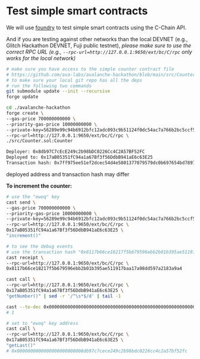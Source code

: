 # Test simple smart contracts

We will use [foundry](https://github.com/foundry-rs/foundry) to test simple smart contracts using the C-Chain API.

And if you are testing against other networks than the local DEVNET (e.g., Glitch Hackathon DEVNET, Fuji public testnet), *please make sure to use the correct RPC URL (e.g., `--rpc-url=http://127.0.0.1:9650/ext/bc/C/rpc` only works for the local network)*



```sh
# make sure you have access to the simple counter contract file
# https://github.com/ava-labs/avalanche-hackathon/blob/main/src/Counter.sol
# to make sure your local git repo has all the deps
# run the following two commands
git submodule update --init --recursive
forge update

cd ./avalanche-hackathon
forge create \
--gas-price 700000000000 \
--priority-gas-price 10000000000 \
--private-key=56289e99c94b6912bfc12adc093c9b51124f0dc54ac7a766b2bc5ccf558d8027 \
--rpc-url=http://127.0.0.1:9650/ext/bc/C/rpc \
./src/Counter.sol:Counter
```
```sh
Deployer: 0x8db97C7cEcE249c2b98bDC0226Cc4C2A57BF52FC
Deployed to: 0x17aB05351fC94a1a67Bf3f56DdbB941aE6c63E25
Transaction hash: 0x7ff975ee51ef2dcec54d4e5801377079579dc0b697654bd7897f05fab317326a
```
deployed address and transaction hash may differ 

**To increment the counter:**

```sh
# use the "ewoq" key
cast send \
--gas-price 700000000000 \
--priority-gas-price 10000000000 \
--private-key=56289e99c94b6912bfc12adc093c9b51124f0dc54ac7a766b2bc5ccf558d8027 \
--rpc-url=http://127.0.0.1:9650/ext/bc/C/rpc \
0x17aB05351fC94a1a67Bf3f56DdbB941aE6c63E25 \
"increment()"

# to see the debug events
# use the transaction hash "0x8117b66ce18217f5b679596ebb2b01b395ae511917baa17a98dd597a2183a9a4"
cast receipt \
--rpc-url=http://127.0.0.1:9650/ext/bc/C/rpc \
0x8117b66ce18217f5b679596ebb2b01b395ae511917baa17a98dd597a2183a9a4

cast call \
--rpc-url=http://127.0.0.1:9650/ext/bc/C/rpc \
0x17aB05351fC94a1a67Bf3f56DdbB941aE6c63E25 \
"getNumber()" | sed -r '/^\s*$/d' | tail -1

cast --to-dec 0x0000000000000000000000000000000000000000000000000000000000000001
# 1

# set to "ewoq" key address
cast call \
--rpc-url=http://127.0.0.1:9650/ext/bc/C/rpc \
0x17aB05351fC94a1a67Bf3f56DdbB941aE6c63E25 \
"getLast()"
# 0x0000000000000000000000008db97c7cece249c2b98bdc0226cc4c2a57bf52fc
```



